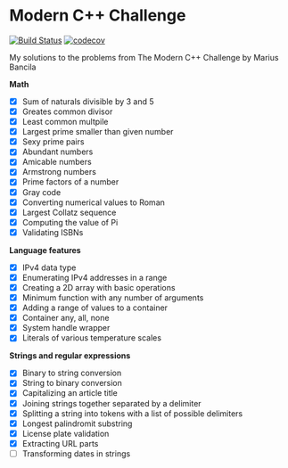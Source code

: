 # Modern C++ Challenge
[![Build Status](https://travis-ci.com/LesnyRumcajs/ModernCppChallenge.svg?branch=master)](https://travis-ci.com/LesnyRumcajs/ModernCppChallenge)
[![codecov](https://codecov.io/gh/LesnyRumcajs/ModernCppChallenge/branch/master/graph/badge.svg)](https://codecov.io/gh/LesnyRumcajs/ModernCppChallenge)


My solutions to the problems from The Modern C++ Challenge by Marius Bancila

**Math**
- [x] Sum of naturals divisible by 3 and 5
- [x] Greates common divisor
- [x] Least common multpile
- [x] Largest prime smaller than given number
- [x] Sexy prime pairs
- [x] Abundant numbers
- [x] Amicable numbers
- [x] Armstrong numbers
- [x] Prime factors of a number
- [x] Gray code
- [x] Converting numerical values to Roman
- [x] Largest Collatz sequence
- [x] Computing the value of Pi
- [x] Validating ISBNs

**Language features**
- [x] IPv4 data type
- [x] Enumerating IPv4 addresses in a range
- [x] Creating a 2D array with basic operations
- [x] Minimum function with any number of arguments
- [x] Adding a range of values to a container
- [x] Container any, all, none
- [x] System handle wrapper
- [x] Literals of various temperature scales

**Strings and regular expressions**
- [x] Binary to string conversion
- [x] String to binary conversion
- [x] Capitalizing an article title
- [x] Joining strings together separated by a delimiter
- [x] Splitting a string into tokens with a list of possible delimiters
- [x] Longest palindromit substring
- [x] License plate validation
- [x] Extracting URL parts
- [ ] Transforming dates in strings
